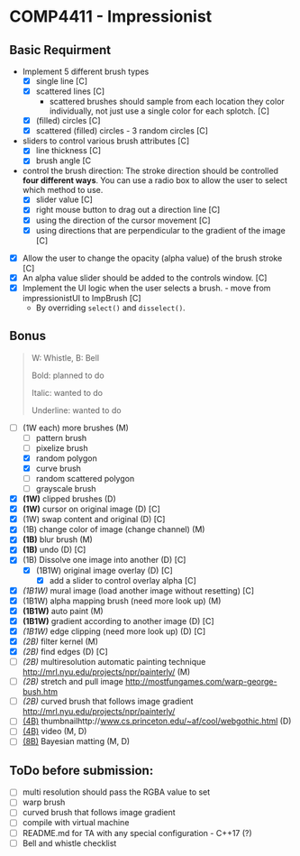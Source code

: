 # COMP4411 - Impressionist

## Basic Requirment

- Implement 5 different brush types
  - [x] single line [C]
  - [x] scattered lines [C]
    - scattered brushes should sample from each location they color individually, not just use a single color for each splotch. [C]
  - [x] (filled) circles [C]
  - [x] scattered (filled) circles - 3 random circles [C] 
- sliders to control various brush attributes [C]
  - [x] line thickness [C]
  - [x] brush angle [C
- control the brush direction: The stroke direction should be controlled **four different ways**. You can use a radio box to allow the user to select which method to use.
  - [x] slider value [C]
  - [x] right mouse button to drag out a direction line [C]
  - [x] using the direction of the cursor movement [C]
  - [x] using directions that are perpendicular to the gradient of the image [C]
- [x] Allow the user to change the opacity (alpha value) of the brush stroke [C]
- [x] An alpha value slider should be added to the controls window. [C]
- [x] Implement the UI logic when the user selects a brush. - move from impressionistUI to ImpBrush [C]
  - By overriding `select()` and `disselect()`. 
## Bonus

> W: Whistle, B: Bell
>
> Bold: planned to do
>
> Italic: wanted to do
>
> Underline: wanted to do

- [ ] (1W each) more brushes (M)
  - [ ] pattern brush
  - [ ] pixelize brush
  - [x] random polygon
  - [x] curve brush
  - [ ] random scattered polygon
  - [ ] grayscale brush
- [x] **(1W)** clipped brushes (D)
- [x] **(1W)** cursor on original image (D) [C]
- [x] (1W) swap content and original (D) [C]
- [x] (1B) change color of image (change channel) (M)
- [x] **(1B)** blur brush (M)
- [x] **(1B)** undo (D) [C]
- [x] (1B) Dissolve one image into another (D) [C]
  - [x] (1B1W) original image overlay (D) [C]
    -[x] add a slider to control overlay alpha [C]
- [x] _(1B1W)_ mural image (load another image without resetting) [C]
- [x] (1B1W) alpha mapping brush (need more look up) (M)
- [x] **(1B1W)** auto paint (M)
- [x] **(1B1W)** gradient according to another image (D) [C]
- [x] _(1B1W)_ edge clipping (need more look up) (D) [C]
- [x] _(2B)_ filter kernel (M)
- [x] _(2B)_ find edges (D) [C]
- [ ] _(2B)_ multiresolution automatic painting technique http://mrl.nyu.edu/projects/npr/painterly/ (M)
- [ ] _(2B)_ stretch and pull image http://mostfungames.com/warp-george-bush.htm
- [ ] _(2B)_ curved brush that follows image gradient http://mrl.nyu.edu/projects/npr/painterly/
- [ ] <u>(4B)</u> thumbnailhttp://www.cs.princeton.edu/~af/cool/webgothic.html (D)
- [ ] <u>(4B)</u> video (M, D)
- [ ] <u>(8B)</u> Bayesian matting (M, D)

## ToDo before submission:
- [ ] multi resolution should pass the RGBA value to set   
- [ ] warp brush
- [ ] curved brush that follows image gradient  
- [ ] compile with virtual machine  
- [ ] README.md for TA with any special configuration - C++17 (?)  
- [ ] Bell and whistle checklist   